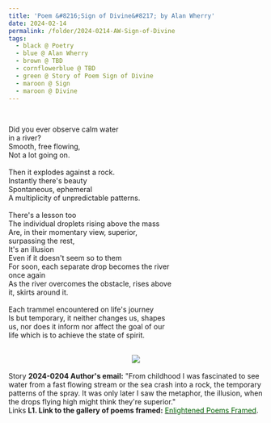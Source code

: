 ```yaml
---
title: 'Poem &#8216;Sign of Divine&#8217; by Alan Wherry'
date: 2024-02-14
permalink: /folder/2024-0214-AW-Sign-of-Divine
tags:
  - black @ Poetry
  - blue @ Alan Wherry
  - brown @ TBD
  - cornflowerblue @ TBD
  - green @ Story of Poem Sign of Divine
  - maroon @ Sign
  - maroon @ Divine
---
```


<br>

<p>
Did you ever observe calm water<br>
in a river?<br>
Smooth, free flowing,<br>
Not a lot going on.<br>
<br>
Then it explodes against a rock.<br>
Instantly there's beauty<br>
Spontaneous, ephemeral<br>
A multiplicity of unpredictable patterns.<br>
<br>
There's a lesson too<br>
The individual droplets rising above the mass<br>
Are, in their momentary view, superior,<br>
surpassing the rest,<br>
It's an illusion<br>
Even if it doesn't seem so to them<br>
For soon, each separate drop becomes the river<br>
once again<br>
As the river overcomes the obstacle, rises above<br> 
it, skirts around it.<br>
<br>
Each trammel encountered on life's journey<br>
Is but temporary, it neither changes us, shapes<br> 
us, nor does it inform nor affect the goal of our<br>
life which is to achieve the state of spirit.<br>
</p>

<br>

<div style="text-align: center"><img src="/images/Poem_'Sign_of_Divine'_by_Alan_Wherry.jpg" /></div>

<br>

<wave-list>
<list-title color="DarkSeaGreen" width="25">Story</list-title>
  <list-item color="BlanchedAlmond"  width="280"><b>2024-0204 Author's email:</b> "From childhood I was fascinated to see water from a fast flowing stream or the sea crash into a rock, the temporary patterns of the spray. It was only later I saw the metaphor, the illusion, when the drops flying high might think they're superior."</list-item>
</wave-list>

<br>

<wave-list>
<list-title color="DarkSeaGreen" width="25">Links</list-title>
  <list-item color="BlanchedAlmond"  width="285"><b> L1. Link to the gallery of poems framed:</b> <a href="https://imageevent.com/sahaja/art/enlightenedpoemsframed"><font color="DarkGreen">Enlightened Poems Framed</font></a>. </list-item>
</wave-list>